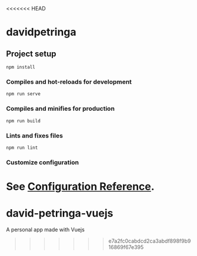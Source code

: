 <<<<<<< HEAD
# davidpetringa

## Project setup
```
npm install
```

### Compiles and hot-reloads for development
```
npm run serve
```

### Compiles and minifies for production
```
npm run build
```

### Lints and fixes files
```
npm run lint
```

### Customize configuration
See [Configuration Reference](https://cli.vuejs.org/config/).
=======
# david-petringa-vuejs
A personal app made with Vuejs
>>>>>>> e7a2fc0cabdcd2ca3abdf898f9b916869f67e395
